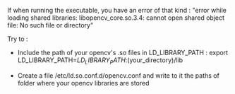 If when running the executable, you have an error of that kind :
"error while loading shared libraries: libopencv_core.so.3.4: cannot open shared object file: No such file or directory"

Try to : 

- Include the path of your opencv's .so files in LD_LIBRARY_PATH : export LD_LIBRARY_PATH=$LD_LIBRARY_PATH:$(your_directory)/lib

- Create a file /etc/ld.so.conf.d/opencv.conf and write to it the paths of folder where your opencv libraries are stored




